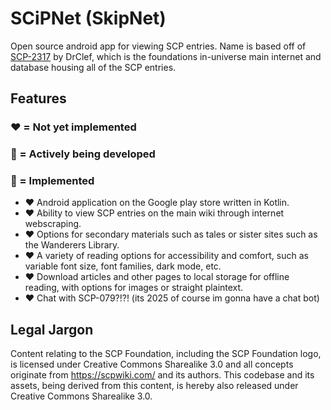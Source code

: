 # SCiPNet (SkipNet)
Open source android app for viewing SCP entries. Name is based off of [SCP-2317](https://scp-wiki.wikidot.com/scp-2317) by DrClef, which is the foundations in-universe main internet and database housing all of the SCP entries.

## Features 
### ❤️ = Not yet implemented 
### 💛 = Actively being developed 
### 💚 = Implemented
- ❤️ Android application on the Google play store written in Kotlin.
- ❤️ Ability to view SCP entries on the main wiki through internet webscraping.
- ❤️ Options for secondary materials such as tales or sister sites such as the Wanderers Library.
- ❤️ A variety of reading options for accessibility and comfort, such as variable font size, font families, dark mode, etc.
- ❤️ Download articles and other pages to local storage for offline reading, with options for images or straight plaintext.
- ❤️ Chat with SCP-079?!?! (its 2025 of course im gonna have a chat bot)

## Legal Jargon
Content relating to the SCP Foundation, including the SCP Foundation logo, is licensed under Creative Commons Sharealike 3.0 and all concepts originate from https://scpwiki.com/ and its authors. This codebase and its assets, being derived from this content, is hereby also released under Creative Commons Sharealike 3.0.
